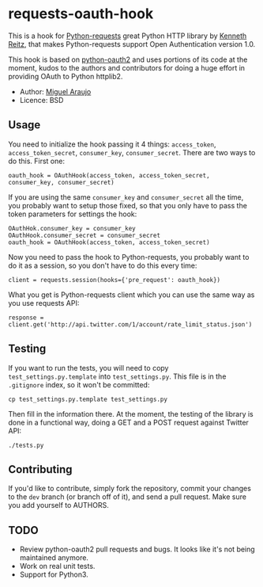 # requests-oauth-hook

This is a hook for <a href="http://github.com/kennethreitz/requests">Python-requests</a> great Python HTTP library by <a href="https://github.com/kennethreitz">Kenneth Reitz</a>, that makes Python-requests support Open Authentication version 1.0. 

This hook is based on <a href="https://github.com/simplegeo/python-oauth2">python-oauth2</a> and uses portions of its code at the moment, kudos to the authors and contributors for doing a huge effort in providing OAuth to Python httplib2.

* Author: <a href="http://www.github.com/maraujop/">Miguel Araujo</a>
* Licence: BSD

## Usage

You need to initialize the hook passing it 4 things: `access_token`, `access_token_secret`, `consumer_key`, `consumer_secret`. There are two ways to do this. First one:

    oauth_hook = OAuthHook(access_token, access_token_secret, consumer_key, consumer_secret)

If you are using the same `consumer_key` and `consumer_secret` all the time, you probably want to setup those fixed, so that you only have to pass the token parameters for settings the hook:

    OAuthHok.consumer_key = consumer_key
    OAuthHook.consumer_secret = consumer_secret
    oauth_hook = OAuthHook(access_token, access_token_secret)

Now you need to pass the hook to Python-requests, you probably want to do it as a session, so you don't have to do this every time:

    client = requests.session(hooks={'pre_request': oauth_hook})

What you get is Python-requests client which you can use the same way as you use requests API:

    response = client.get('http://api.twitter.com/1/account/rate_limit_status.json')

## Testing

If you want to run the tests, you will need to copy `test_settings.py.template` into `test_settings.py`. This file is in the `.gitignore` index, so it won't be committed:

    cp test_settings.py.template test_settings.py

Then fill in the information there. At the moment, the testing of the library is done in a functional way, doing a GET and a POST request against Twitter API:

    ./tests.py

## Contributing

If you'd like to contribute, simply fork the repository, commit your changes to the `dev` branch (or branch off of it), and send a pull request. Make sure you add yourself to AUTHORS.

## TODO

* Review python-oauth2 pull requests and bugs. It looks like it's not being maintained anymore.
* Work on real unit tests.
* Support for Python3.
